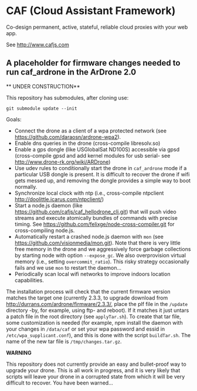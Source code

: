 # CAF (Cloud Assistant Framework)

Co-design permanent, active, stateful, reliable cloud proxies with your web app.

See http://www.cafjs.com 

## A placeholder for firmware changes needed to run caf_ardrone in the ArDrone 2.0

** UNDER CONSTRUCTION**

This repository has submodules, after cloning use:

    git submodule update --init 


Goals:

- Connect the drone as a client of a wpa protected network (see https://github.com/daraosn/ardrone-wpa2).
- Enable dns queries in the drone (cross-compile libresolv.so)
- Enable a gps dongle (like USGlobalSat ND100S) accessible via gpsd (cross-compile gpsd and add kernel modules for usb serial- see http://www.drone-rk.org/wiki/ARDrone)
- Use udev rules to conditionally start the drone in `caf_ardrone` mode if a particular USB dongle is present. It is difficult to recover the drone if wifi gets messed up, and removing the dongle provides a simple way to boot normally.
- Synchronize local clock with ntp (i.e., cross-compile ntpclient http://doolittle.icarus.com/ntpclient/)
- Start a node.js daemon (like https://github.com/cafjs/caf_hellodrone_cli.git) that will push video streams and execute atomically bundles of commands with precise timing. See https://github.com/felixge/node-cross-compiler.git for cross-compiling node.js.
- Automatically restart a crashed node.js daemon with `mon` (see https://github.com/visionmedia/mon.git). Note that there is very little free memory in the drone and we aggressively force garbage collections by starting node with option `--expose_gc`. We also overprovision virtual memory (i.e., setting `overcommit_ratio`). This risky strategy occasionally fails and we use `mon` to restart the daemon...
- Periodically scan local wifi networks to improve indoors location capabilities.

The installation process will check that the current firmware version matches the target one (currently 2.3.3, to upgrade download from  http://durrans.com/ardrone/firmware/2.3.3/, place the plf file in the `/update` directory  -by, for example, using ftp- and reboot). If it matches it just untars a patch file in the root directory (see `applyTar.sh`). To create that tar file, some customization is needed (for example, npm install the daemon with your changes in `/data/caf` or set your wpa password and essid in `/etc/wpa_supplicant.conf`), and this is done with the script `buildTar.sh`. The name of the new tar file is `/tmp/changes.tar.gz`.

**WARNING**

This repository does not currently provide an easy and bullet-proof way to upgrade your drone. This is all work in progress, and it is very likely that scripts will leave your drone in a corrupted state from which it will be very difficult to recover. You have been warned... 

